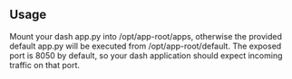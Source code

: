 ## Usage

Mount your dash app.py into /opt/app-root/apps, otherwise the provided default app.py will be executed from /opt/app-root/default. The exposed port is 8050 by default, so your dash application should expect incoming traffic on that port. 
